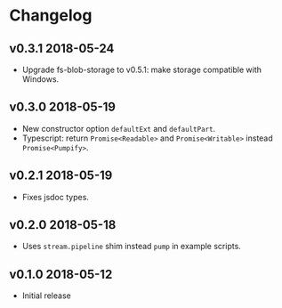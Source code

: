 # Changelog

## v0.3.1 2018-05-24

* Upgrade fs-blob-storage to v0.5.1: make storage compatible with Windows.

## v0.3.0 2018-05-19

* New constructor option `defaultExt` and `defaultPart`.
* Typescript: return `Promise<Readable>` and `Promise<Writable>` instead
  `Promise<Pumpify>`.

## v0.2.1 2018-05-19

* Fixes jsdoc types.

## v0.2.0 2018-05-18

* Uses `stream.pipeline` shim instead `pump` in example scripts.

## v0.1.0 2018-05-12

* Initial release
